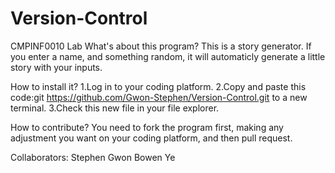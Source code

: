 # Version-Control
CMPINF0010 Lab
What's about this program?
This is a story generator. If you enter a name, and something random, it will automaticly generate a little story with your inputs.

How to install it?
1.Log in to your coding platform.
2.Copy and paste this code:git https://github.com/Gwon-Stephen/Version-Control.git to a new terminal.
3.Check this new file in your file explorer.

How to contribute?
You need to fork the program first, making any adjustment you want on your coding platform, and then pull request. 
 
Collaborators:
Stephen Gwon
Bowen Ye

